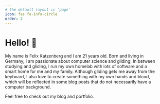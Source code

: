 ```yaml
---
# the default layout is 'page'
icon: fas fa-info-circle
order: 2
---
```


# Hello! 👋
My name is Felix Katzenberg and I am 21 years old. Born and living in Germany, I am passionate about computer science and gliding. In between studying and gliding, I run my own homelab with lots of software and a smart home for me and my family. Although gliding gets me away from the keyboard, I also love to create something with my own hands and blood, which will be reflected in some blog posts that do not necessarily have a computer background.

Feel free to check out my blog and portfolio.
